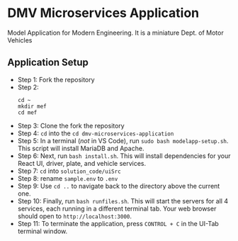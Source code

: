 # DMV Microservices Application

Model Application for Modern Engineering. It is a miniature Dept. of Motor Vehicles

## Application Setup

- Step 1: Fork the repository
- Step 2:
  ```text
  cd ~
  mkdir mef
  cd mef
  ```
- Step 3: Clone the fork the repository
- Step 4: `cd` into the `cd dmv-microservices-application`
- Step 5: In a terminal (*not* in VS Code), run `sudo bash modelapp-setup.sh`. This script will install MariaDB and
  Apache.
- Step 6: Next, run `bash install.sh`. This will install dependencies for your React UI, driver, plate, and vehicle
  services.
- Step 7: `cd` into `solution_code/uiSrc`
- Step 8: rename `sample.env` to `.env`
- Step 9: Use `cd ..` to navigate back to the directory above the current one.
- Step 10: Finally, run `bash runfiles.sh`. This will start the servers for all 4 services, each running in a different
  terminal
  tab. Your web browser should open to `http://localhost:3000`.
- Step 11: To terminate the application, press `CONTROL + C` in the UI-Tab terminal window.
